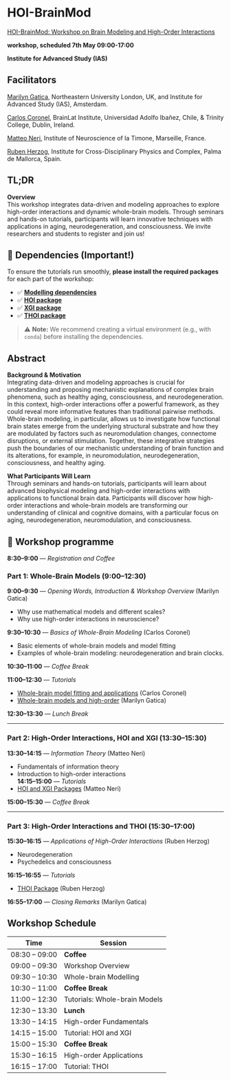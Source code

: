 # HOI-BrainMod
[HOI-BrainMod: Workshop on Brain Modeling and High-Order Interactions](https://ias.uva.nl/content/events/2025/05/hoi-brainmod-workshop-on-brain-modeling-and-high-order-interactions.html)

**workshop, scheduled 7th May 09:00-17:00**

**Institute for Advanced Study (IAS)** 

## Facilitators

[Marilyn Gatica](https://ias.uva.nl/community/fellows/current-fellows/marilyn-gatica.html), Northeastern University London, UK, and Institute for Advanced Study (IAS), Amsterdam.  

[Carlos Coronel](https://www.gbhi.org/profiles/carlos-coronel), BrainLat Institute, Universidad Adolfo Ibañez, Chile, & Trinity College, Dublin, Ireland.  

[Matteo Neri](https://scholar.google.com/citations?user=ubwQC-AAAAAJ&hl=it), Institute of Neuroscience of la Timone, Marseille, France.  

[Ruben Herzog](https://scholar.google.com/citations?user=GDW5LSsAAAAJ&hl=es), Institute for Cross-Disciplinary Physics and Complex, Palma de Mallorca, Spain.


## TL;DR
**Overview**  
This workshop integrates data-driven and modeling approaches to explore high-order interactions and dynamic whole-brain models. Through seminars and hands-on tutorials, participants will learn innovative techniques with applications in aging, neurodegeneration, and consciousness. We invite researchers and students to register and join us!

##  🚀 Dependencies (Important!)

To ensure the tutorials run smoothly, **please install the required packages** for each part of the workshop:

- ✅ [**Modelling dependencies**](https://github.com/KGatica/HOI-BrainMod/blob/main/dependencies.txt)
- ✅ [**HOI package**](https://github.com/brainets/hoi)
- ✅ [**XGI package**](https://xgi.readthedocs.io/en/stable/installing.html)
- ✅ [**THOI package**](https://github.com/Laouen/THOI)

> ⚠️ **Note:** We recommend creating a virtual environment (e.g., with `conda`) before installing the dependencies.

## Abstract

**Background & Motivation**  
Integrating data-driven and modeling approaches is crucial for understanding and proposing mechanistic explanations of complex brain phenomena, such as healthy aging, consciousness, and neurodegeneration. In this context, high-order interactions offer a powerful framework, as they could reveal more informative features than traditional pairwise methods. Whole-brain modeling, in particular, allows us to investigate how functional brain states emerge from the underlying structural substrate and how they are modulated by factors such as neuromodulation changes, connectome disruptions, or external stimulation. Together, these integrative strategies push the boundaries of our mechanistic understanding of brain function and its alterations, for example, in neuromodulation, neurodegeneration, consciousness, and healthy aging.

**What Participants Will Learn**  
Through seminars and hands-on tutorials, participants will learn about advanced biophysical modeling and high-order interactions with applications to functional brain data. Participants will discover how high-order interactions and whole-brain models are transforming our understanding of clinical and cognitive domains, with a particular focus on aging, neurodegeneration, neuromodulation, and consciousness.

## 🧠 Workshop programme

**8:30–9:00** — *Registration and Coffee*  

### Part 1: Whole-Brain Models (9:00–12:30)

**9:00–9:30** — *Opening Words, Introduction & Workshop Overview* (Marilyn Gatica)  
  - Why use mathematical models and different scales?  
  - Why use high-order interactions in neuroscience?
    
**9:30–10:30** — *Basics of Whole-Brain Modeling* (Carlos Coronel)  
  - Basic elements of whole-brain models and model fitting
  - Examples of whole-brain modeling: neurodegeneration and brain clocks.
    
**10:30–11:00** — *Coffee Break*
    
**11:00–12:30** — *Tutorials*  
  - [Whole-brain model fitting and applications](01Notebooks_WholeBrain) (Carlos Coronel)  
  - [Whole-brain models and high-order](01Notebooks_WholeBrain) (Marilyn Gatica)  

**12:30–13:30** — *Lunch Break*

---

### Part 2: High-Order Interactions, HOI and XGI (13:30–15:30)

**13:30–14:15** — *Information Theory* (Matteo Neri)  
  - Fundamentals of information theory  
  - Introduction to high-order interactions  
**14:15–15:00** — *Tutorials*
  - [HOI and XGI Packages](02Notebooks_HighOrder) (Matteo Neri)  
    
**15:00–15:30** — *Coffee Break*

---

### Part 3: High-Order Interactions and THOI (15:30–17:00)

**15:30–16:15** — *Applications of High-Order Interactions* (Ruben Herzog)  
  - Neurodegeneration  
  - Psychedelics and consciousness
    
**16:15–16:55** — *Tutorials*
  - [THOI Package](03Notebooks_HighOrder) (Ruben Herzog)

**16:55–17:00** — *Closing Remarks* (Marilyn Gatica)


## Workshop Schedule

| Time           | Session                            |
|----------------|------------------------------------|
| 08:30 – 09:00  | **Coffee**                         |
| 09:00 – 09:30  | Workshop Overview                  |
| 09:30 – 10:30  | Whole-brain Modelling              |
| 10:30 – 11:00  | **Coffee Break**                   |
| 11:00 – 12:30  | Tutorials: Whole-brain Models      |
| 12:30 – 13:30  | **Lunch**                          |
| 13:30 – 14:15  | High-order Fundamentals            |
| 14:15 – 15:00  | Tutorial: HOI and XGI              |
| 15:00 – 15:30  | **Coffee Break**                   |
| 15:30 – 16:15  | High-order Applications            |
| 16:15 – 17:00  | Tutorial: THOI                     |
